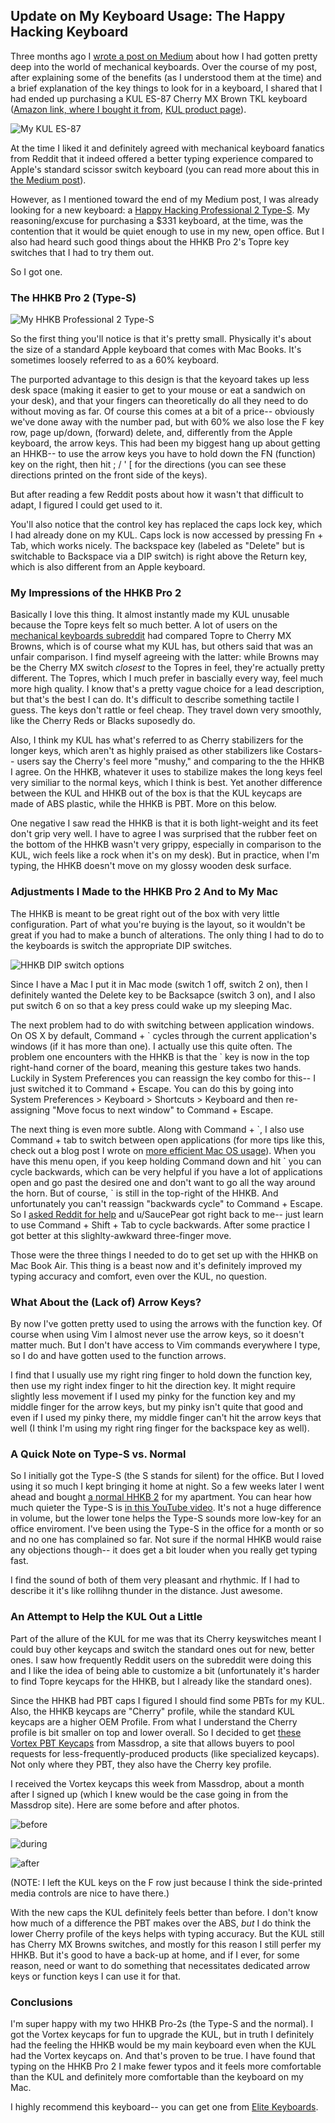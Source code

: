 ## Update on My Keyboard Usage: The Happy Hacking Keyboard

Three months ago I [wrote a post on Medium](https://medium.com/adventures-in-consumer-technology/my-latest-obsession-mechanical-keyboards-ef9e28089327) about how I had gotten pretty deep into the world of mechanical keyboards. Over the course of my post, after explaining some of the benefits (as I understood them at the time) and a brief explanation of the key things to look for in a keyboard, I shared that I had ended up purchasing a KUL ES-87 Cherry MX Brown TKL keyboard ([Amazon link, where I bought it from](http://www.amazon.com/ES-87-Tenkeyless-Mechanical-Keyboard-Cherry/dp/B00KI1ZAHY/ref=sr_1_1?ie=UTF8&qid=1411184774&sr=8-1&keywords=kul+87+brown), [KUL product page](http://www.keyeduplabs.com/es-87.html)). 

![My KUL ES-87](https://d262ilb51hltx0.cloudfront.net/max/1234/1*wdbdgzN9SIaB8d7we3SNow.jpeg)

At the time I liked it and definitely agreed with mechanical keyboard fanatics from Reddit that it indeed offered a better typing experience compared to Apple's standard scissor switch keyboard (you can read more about this in [the Medium post](https://medium.com/adventures-in-consumer-technology/my-latest-obsession-mechanical-keyboards-ef9e28089327)). 

However, as I mentioned toward the end of my Medium post, I was already looking for a new keyboard: a [Happy Hacking Professional 2 Type-S](https://elitekeyboards.com/products.php?sub=pfu_keyboards,hhkbpro2&pid=pdkb400ws). My reasoning/excuse for purchasing a $331 keyboard, at the time, was the contention that it would be quiet enough to use in my new, open office. But I also had heard such good things about the HHKB Pro 2's Topre key switches that I had to try them out. 

So I got one. 

### The HHKB Pro 2 (Type-S)

![My HHKB Professional 2 Type-S](http://i.imgur.com/IxSiT7N.jpg)

So the first thing you'll notice is that it's pretty small. Physically it's about the size of a standard Apple keyboard that comes with Mac Books. It's sometimes loosely referred to as a 60% keyboard. 

The purported advantage to this design is that the keyoard takes up less desk space (making it easier to get to your mouse or eat a sandwich on your desk), and that your fingers can theoretically do all they need to do without moving as far. Of course this comes at a bit of a price-- obviously we've done away with the number pad, but with 60% we also lose the F key row, page up/down, (forward) delete, and, differently from the Apple keyboard, the arrow keys. This had been my biggest hang up about getting an HHKB-- to use the arrow keys you have to hold down the FN (function) key on the right, then hit ; / ' \[ for the directions (you can see these directions printed on the front side of the keys).

But after reading a few Reddit posts about how it wasn't that difficult to adapt, I figured I could get used to it. 

You'll also notice that the control key has replaced the caps lock key, which I had already done on my KUL. Caps lock is now accessed by pressing Fn + Tab, which works nicely. The backspace key (labeled as "Delete" but is switchable to Backspace via a DIP switch) is right above the Return key, which is also different from an Apple keyboard. 

### My Impressions of the HHKB Pro 2

Basically I love this thing. It almost instantly made my KUL unusable because the Topre keys felt so much better. A lot of users on the [mechanical keyboards subreddit](http://www.reddit.com/r/MechanicalKeyboards) had compared Topre to Cherry MX Browns, which is of course what my KUL has, but others said that was an unfair comparison. I find myself agreeing with the latter: while Browns may be the Cherry MX switch _closest_ to the Topres in feel, they're actually pretty different. The Topres, which I much prefer in bascially every way, feel much more high quality. I know that's a pretty vague choice for a lead description, but that's the best I can do. It's difficult to describe something tactile I guess. The keys don't rattle or feel cheap. They travel down very smoothly, like the Cherry Reds or Blacks suposedly do. 

Also, I think my KUL has what's referred to as Cherry stabilizers for the longer keys, which aren't as highly praised as other stabilizers like Costars-- users say the Cherry's feel more "mushy," and comparing to the the HHKB I agree. On the HHKB, whatever it uses to stabilize makes the long keys feel very similiar to the normal keys, which I think is best. Yet another difference between the KUL and HHKB out of the box is that the KUL keycaps are made of ABS plastic, while the HHKB is PBT. More on this below. 

One negative I saw read the HHKB is that it is both light-weight and its feet don't grip very well. I have to agree I was surprised that the rubber feet on the bottom of the HHKB wasn't very grippy, especially in comparison to the KUL, wich feels like a rock when it's on my desk). But in practice, when I'm typing, the HHKB doesn't move on my glossy wooden desk surface.

### Adjustments I Made to the HHKB Pro 2 And to My Mac 

The HHKB is meant to be great right out of the box with very little configuration. Part of what you're buying is the layout, so it wouldn't be great if you had to make a bunch of alterations. The only thing I had to do to the keyboards is switch the appropriate DIP switches. 

![HHKB DIP switch options](https://dl.dropboxusercontent.com/s/hctmbg5bvfh8zlx/2014-12-06%20at%205.30%20PM.png)

Since I have a Mac I put it in Mac mode (switch 1 off, switch 2 on), then I definitely wanted the Delete key to be Backsapce (switch 3 on), and I also put switch 6 on so that a key press could wake up my sleeping Mac. 

The next problem had to do with switching between application windows. On OS X by default, Command + \` cycles through the current application's windows (if it has more than one). I actually use this quite often. The problem one encounters with the HHKB is that the \` key is now in the top right-hand corner of the board, meaning this gesture takes two hands. Luckily in System Preferences you can reassign the key combo for this-- I just switched it to Command + Escape. You can do this by going into System Preferences > Keyboard > Shortcuts > Keyboard and then re-assigning "Move focus to next window" to Command + Escape. 

The next thing is even more subtle. Along with Command + \`, I also use Command + tab to switch between open applications (for more tips like this, check out a blog post I wrote on [more efficient Mac OS usage](http://sts10.github.io/blog/2014/10/12/some-tips-for-more-efficient-mac-os-usage/)). When you have this menu open, if you keep holding Command down and hit \` you can cycle backwards, which can be very helpful if you have a lot of applications open and go past the desired one and don't want to go all the way around the horn. But of course, \` is still in the top-right of the HHKB. And unfortunately you can't reassign "backwards cycle" to Command + Escape. So I [asked Reddit for help](http://www.reddit.com/r/MechanicalKeyboards/comments/2k5dye/my_hhkb_2_types_arrived/cli20hy) and u/SaucePear got right back to me-- just learn to use Command + Shift + Tab to cycle backwards. After some practice I got better at this slighlty-awkward three-finger move. 

Those were the three things I needed to do to get set up with the HHKB on Mac Book Air. This thing is a beast now and it's definitely improved my typing accuracy and comfort, even over the KUL, no question. 

### What About the (Lack of) Arrow Keys? 

By now I've gotten pretty used to using the arrows with the function key. Of course when using Vim I almost never use the arrow keys, so it doesn't matter much. But I don't have access to Vim commands everywhere I type, so I do and have gotten used to the function arrows.
 
I find that I usually use my right ring finger to hold down the function key, then use my right index finger to hit the direction key. It might require slightly less movement if I used my pinky for the function key and my middle finger for the arrow keys, but my pinky isn't quite that good and even if I used my pinky there, my middle finger can't hit the arrow keys that well (I think I'm using my right ring finger for the backspace key as well). 


### A Quick Note on Type-S vs. Normal

So I initially got the Type-S (the S stands for silent) for the office. But I loved using it so much I kept bringing it home at night. So a few weeks later I went ahead and bought [a normal HHKB 2](https://elitekeyboards.com/products.php?sub=pfu_keyboards,hhkbpro2&pid=pdkb400w) for my apartment. You can hear how much quieter the Type-S is [in this YouTube video](https://www.youtube.com/watch?v=TBDXtLh_7Y0). It's not a huge difference in volume, but the lower tone helps the Type-S sounds more low-key for an office enviroment. I've been using the Type-S in the office for a month or so and no one has complained so far. Not sure if the normal HHKB would raise any objections though-- it does get a bit louder when you really get typing fast.  

I find the sound of both of them very pleasant and rhythmic. If I had to describe it it's like rollihng thunder in the distance. Just awesome. 

### An Attempt to Help the KUL Out a Little

Part of the allure of the KUL for me was that its Cherry keyswitches meant I could buy other keycaps and switch the standard ones out for new, better ones. I saw how frequently Reddit users on the subreddit were doing this and I like the idea of being able to customize a bit (unfortunately it's harder to find Topre keycaps for the HHKB, but I already like the standard ones). 

Since the HHKB had PBT caps I figured I should find some PBTs for my KUL. Also, the HHKB keycaps are "Cherry" profile, while the standard KUL keycaps are a higher OEM Profile. From what I understand the Cherry profile is bit smaller on top and lower overall. So I decided to get [these Vortex PBT Keycaps](https://www.massdrop.com/buy/vortex-pbt-keycaps/) from Massdrop, a site that allows buyers to pool requests for less-frequently-produced products (like specialized keycaps). Not only where they PBT, they also have the Cherry key profile. 

I received the Vortex keycaps this week from Massdrop, about a month after I signed up (which I knew would be the case going in from the Massdrop site). Here are some before and after photos. 

![before](http://i.imgur.com/RespzJr.jpg)

![during](http://i.imgur.com/wE85aLK.jpg)

![after](http://i.imgur.com/DxGj2pF.jpg)

(NOTE: I left the KUL keys on the F row just because I think the side-printed media controls are nice to have there.)

With the new caps the KUL definitely feels better than before. I don't know how much of a difference the PBT makes over the ABS, _but_ I do think the lower Cherry profile of the keys helps with typing accuracy. But the KUL still has Cherry MX Browns switches, and mostly for this reason I still perfer my HHKB. But it's good to have a back-up at home, and if I ever, for some reason, need or want to do something that necessitates dedicated arrow keys or function keys I can use it for that. 

### Conclusions 

I'm super happy with my two HHKB Pro-2s (the Type-S and the normal). I got the Vortex keycaps for fun to upgrade the KUL, but in truth I definitely had the feeling the HHKB would be my main keyboard even when the KUL had the Vortex keycaps on. And that's proven to be true. I have found that typing on the HHKB Pro 2 I make fewer typos and it feels more comfortable than the KUL and definitely more comfortable than the keyboard on my Mac.

I highly recommend this keyboard-- you can get one from [Elite Keyboards](https://elitekeyboards.com/products.php?sub=pfu_keyboards,hhkbpro2). 
